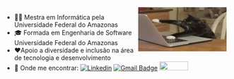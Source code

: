 <img align="right" height="100" width="200" src="https://github.com/sabrina-rocha/sabrina-rocha/blob/main/gatinho.gif">

- 👩‍🎓 Mestra em Informática pela Universidade Federal do Amazonas
- 🎓 Formada em Engenharia de Software Universidade Federal do Amazonas
- ❤️Apoio a diversidade e inclusão na área de tecnologia e desenvolvimento
- 📧 Onde me encontrar: [![Linkedin](https://img.shields.io/badge/-LinkedIn-blue?style=flat-square&logo=Linkedin&logoColor=white&link=https://www.linkedin.com/in/rochasabrina//)](https://www.linkedin.com/in/rochasabrina/)
[![Gmail Badge](https://img.shields.io/badge/-Gmail-c14438?style=flat-square&logo=Gmail&logoColor=white&link=mailto:sbrochaq@gmail.com)](mailto:sbrochaq@gmail.com) 
<a href="https://t.me/sabrinarocha0" target="_blank"><img  height="20" width="65" src="https://img.shields.io/badge/Telegram-2CA5E0?style=for-the-badge&logo=telegram&logoColor=white" target="_blank"></a>


